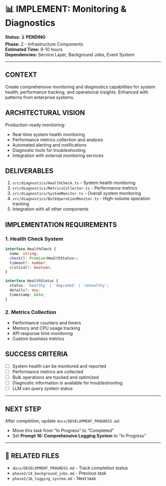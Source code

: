 # 📊 IMPLEMENT: Monitoring & Diagnostics

**Status:** ⏳ **PENDING**  
**Phase:** 2 - Infrastructure Components  
**Estimated Time:** 8-10 hours  
**Dependencies:** Service Layer, Background Jobs, Event System  

---

## CONTEXT
Create comprehensive monitoring and diagnostics capabilities for system health, performance tracking, and operational insights. Enhanced with patterns from enterprise systems.

## ARCHITECTURAL VISION
Production-ready monitoring:
- Real-time system health monitoring
- Performance metrics collection and analysis
- Automated alerting and notifications
- Diagnostic tools for troubleshooting
- Integration with external monitoring services

## DELIVERABLES
1. `src/diagnostics/HealthCheck.ts` - System health monitoring
2. `src/diagnostics/MetricsCollector.ts` - Performance metrics
3. `src/diagnostics/SystemMonitor.ts` - Overall system monitoring
4. `src/diagnostics/BulkOperationMonitor.ts` - High-volume operation tracking
5. Integration with all other components

## IMPLEMENTATION REQUIREMENTS

### 1. Health Check System
```typescript
interface HealthCheck {
  name: string;
  check(): Promise<HealthStatus>;
  timeout?: number;
  critical?: boolean;
}

interface HealthStatus {
  status: 'healthy' | 'degraded' | 'unhealthy';
  details?: any;
  timestamp: Date;
}
```

### 2. Metrics Collection
- Performance counters and timers
- Memory and CPU usage tracking
- API response time monitoring
- Custom business metrics

## SUCCESS CRITERIA
- [ ] System health can be monitored and reported
- [ ] Performance metrics are collected
- [ ] Bulk operations are tracked and optimized
- [ ] Diagnostic information is available for troubleshooting
- [ ] LLM can query system status

---

## NEXT STEP
After completion, update `docs/DEVELOPMENT_PROGRESS.md`:
- Move this task from "In Progress" to "Completed"
- Set **Prompt 16: Comprehensive Logging System** to "In Progress"

---

## 🔗 **RELATED FILES**
- `docs/DEVELOPMENT_PROGRESS.md` - Track completion status
- `phase2/14_background_jobs.md` - Previous task
- `phase2/16_logging_system.md` - Next task 